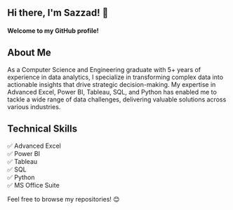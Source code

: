 ## Hi there, I'm Sazzad! 👋

#### Welcome to my GitHub profile!

## About Me
As a Computer Science and Engineering graduate with 5+ years of experience in data analytics, I specialize in transforming complex data into actionable insights that drive strategic decision-making. My expertise in Advanced Excel, Power BI, Tableau, SQL, and Python has enabled me to tackle a wide range of data challenges, delivering valuable solutions across various industries.

## Technical Skills
✅ Advanced Excel      
✅ Power BI      
✅ Tableau      
✅ SQL      
✅ Python      
✅ MS Office Suite   

Feel free to browse my repositories! 😊

